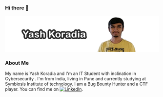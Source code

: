 ### Hi there 👋

![](1.png)


###  About Me
My name is Yash Koradia and I'm an IT Student with inclination in Cybersecurity . I'm from India, living in Pune and currently studying at Symbiosis Institute of technology. I am a Bug Bounty Hunter and a CTF player. You can find me on [![LinkedIn][2.1]][2].

[2.1]: https://icons.iconarchive.com/icons/danleech/simple/16/linkedin-icon.png
[2]: https://www.linkedin.com/in/yash-koradia/
